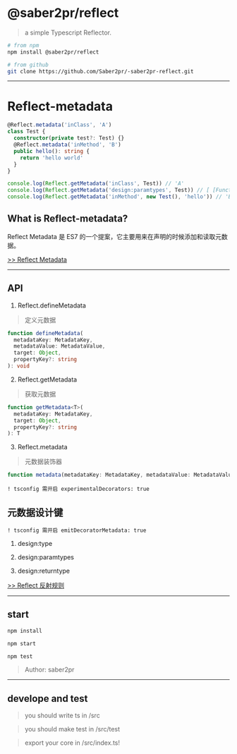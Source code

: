 # @saber2pr/reflect

> a simple Typescript Reflector.

```bash
# from npm
npm install @saber2pr/reflect

# from github
git clone https://github.com/Saber2pr/-saber2pr-reflect.git
```

---

# Reflect-metadata

```ts
@Reflect.metadata('inClass', 'A')
class Test {
  constructor(private test?: Test) {}
  @Reflect.metadata('inMethod', 'B')
  public hello(): string {
    return 'hello world'
  }
}

console.log(Reflect.getMetadata('inClass', Test)) // 'A'
console.log(Reflect.getMetadata('design:paramtypes', Test)) // [ [Function: Test] ]
console.log(Reflect.getMetadata('inMethod', new Test(), 'hello')) // 'B'
```

## What is Reflect-metadata?

Reflect Metadata 是 ES7 的一个提案，它主要用来在声明的时候添加和读取元数据。

[>> Reflect Metadata](https://jkchao.github.io/typescript-book-chinese/tips/metadata.html#reflect-metadata)

---

## API

1. Reflect.defineMetadata

> 定义元数据

```ts
function defineMetadata(
  metadataKey: MetadataKey,
  metadataValue: MetadataValue,
  target: Object,
  propertyKey?: string
): void
```

2. Reflect.getMetadata

> 获取元数据

```ts
function getMetadata<T>(
  metadataKey: MetadataKey,
  target: Object,
  propertyKey?: string
): T
```

3. Reflect.metadata

> 元数据装饰器

```ts
function metadata(metadataKey: MetadataKey, metadataValue: MetadataValue)
```

`! tsconfig 需开启 experimentalDecorators: true`

## 元数据设计键

`! tsconfig 需开启 emitDecoratorMetadata: true`

1. design:type

2. design:paramtypes

3. design:returntype

[>> Reflect 反射规则](https://rbuckton.github.io/reflect-metadata/#syntax)

---

## start

```bash
npm install
```

```bash
npm start

npm test
```

> Author: saber2pr

---

## develope and test

> you should write ts in /src

> you should make test in /src/test

> export your core in /src/index.ts!
